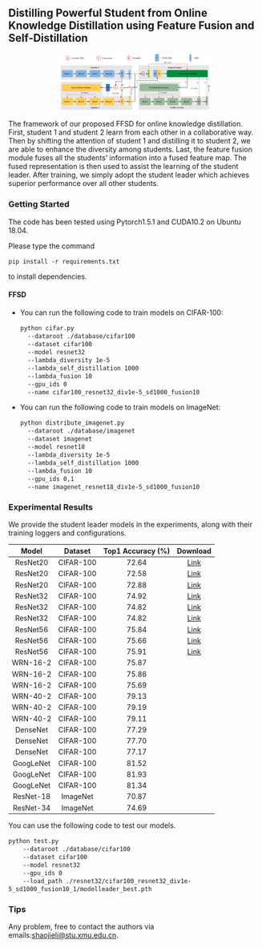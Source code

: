 ## Distilling Powerful Student from Online Knowledge Distillation using Feature Fusion and Self-Distillation 

<div align=center><img src="img/framework.png" height = "50%" width = "60%"/></div>

The framework of our proposed FFSD for online knowledge distillation. First, student 1 and student 2 learn from each other in a collaborative way. Then by shifting the attention of student 1 and distilling it to student 2, we are able to enhance the diversity among students. Last, the feature fusion module fuses all the students’ information into a fused feature map. The fused representation is then used to assist the learning of the student leader. After training, we simply adopt the student leader which achieves superior performance over all other students.

### Getting Started

The code has been tested using Pytorch1.5.1 and CUDA10.2 on Ubuntu 18.04.

Please type the command 

```shell
pip install -r requirements.txt
```

to install dependencies.

#### FFSD

- You can run the following code to train models on CIFAR-100:

  ```shell
  python cifar.py
  	--dataroot ./database/cifar100
  	--dataset cifar100
  	--model resnet32
  	--lambda_diversity 1e-5
  	--lambda_self_distillation 1000
  	--lambda_fusion 10
  	--gpu_ids 0
  	--name cifar100_resnet32_div1e-5_sd1000_fusion10
  ```

- You can run the following code to train models on ImageNet:

  ```shell
  python distribute_imagenet.py
  	--dataroot ./database/imagenet
  	--dataset imagenet
  	--model resnet18
  	--lambda_diversity 1e-5
  	--lambda_self_distillation 1000
  	--lambda_fusion 10
  	--gpu_ids 0,1
  	--name imagenet_resnet18_div1e-5_sd1000_fusion10
  ```

  

### Experimental Results

We provide the student leader models in the experiments, along with their training loggers and configurations.

|   Model   |  Dataset  | Top1 Accuracy (%) |                           Download                           |
| :-------: | :-------: | :---------------: | :----------------------------------------------------------: |
| ResNet20  | CIFAR-100 |       72.64       | [Link](https://drive.google.com/file/d/1juofKZh6si3_oBNUKGRLatRFgcz4g6GL/view?usp=sharing) |
| ResNet20  | CIFAR-100 |       72.58       | [Link](https://drive.google.com/file/d/1yyU5QeAj9I3lDe_e5ZXiEa2uJIyIFyBN/view?usp=sharing) |
| ResNet20  | CIFAR-100 |       72.88       | [Link](https://drive.google.com/file/d/1juofKZh6si3_oBNUKGRLatRFgcz4g6GL/view?usp=sharing) |
| ResNet32  | CIFAR-100 |       74.92       | [Link](https://drive.google.com/file/d/1EOtnr1viTWZxnemh7PxNQYp9k6qBBydk/view?usp=sharing) |
| ResNet32  | CIFAR-100 |       74.82       | [Link](https://drive.google.com/file/d/1EOtnr1viTWZxnemh7PxNQYp9k6qBBydk/view?usp=sharing) |
| ResNet32  | CIFAR-100 |       74.82       | [Link](https://drive.google.com/file/d/1o9DqyxrXTHVviAKAq0dkRwZoicbYZsPg/view?usp=sharing) |
| ResNet56  | CIFAR-100 |       75.84       | [Link](https://drive.google.com/file/d/1eDQJZXS2Vctt_8uPr1tZfOZOvsZFO-1x/view?usp=sharing) |
| ResNet56  | CIFAR-100 |       75.66       | [Link](https://drive.google.com/file/d/1Yh7Hn28cEk8A19HaH_hALpskmulREvPF/view?usp=sharing) |
| ResNet56  | CIFAR-100 |       75.91       | [Link](https://drive.google.com/file/d/1g-GtEc_ev8yjpyjeqqDMgqnRKOYF3r3M/view?usp=sharing) |
| WRN-16-2  | CIFAR-100 |       75.87       |                                                              |
| WRN-16-2  | CIFAR-100 |       75.86       |                                                              |
| WRN-16-2  | CIFAR-100 |       75.69       |                                                              |
| WRN-40-2  | CIFAR-100 |       79.13       |                                                              |
| WRN-40-2  | CIFAR-100 |       79.19       |                                                              |
| WRN-40-2  | CIFAR-100 |       79.11       |                                                              |
| DenseNet  | CIFAR-100 |       77.29       |                                                              |
| DenseNet  | CIFAR-100 |       77.70       |                                                              |
| DenseNet  | CIFAR-100 |       77.17       |                                                              |
| GoogLeNet | CIFAR-100 |       81.52       |                                                              |
| GoogLeNet | CIFAR-100 |       81.93       |                                                              |
| GoogLeNet | CIFAR-100 |       81.34       |                                                              |
| ResNet-18 | ImageNet  |       70.87       |                                                              |
| ResNet-34 | ImageNet  |       74.69       |                                                              |

You can use the following code to test our models.

```shell
python test.py
	--dataroot ./database/cifar100
	--dataset cifar100
	--model resnet32
	--gpu_ids 0
	--load_path ./resnet32/cifar100_resnet32_div1e-5_sd1000_fusion10_1/modelleader_best.pth
```

### Tips

Any problem, free to contact the authors via emails:[shaojieli@stu.xmu.edu.cn](mailto:shaojieli@stu.xmu.edu.cn).